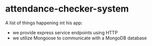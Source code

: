 # attendance-checker-system

A list of things happening int his app:

* we provide express service endpoints using HTTP
* we utilize Mongoose to communicate with a MongoDB database